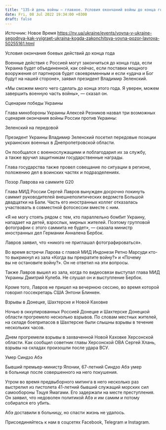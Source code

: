 ```yaml
---
title: "135-й день войны — главное. Условия окончаний войны до конца года, три сценария победы Украины, позорное бегство Лаврова с саммита G20"
date: Fri, 08 Jul 2022 19:34:00 +0300
draft: false
---
```

Источник: Новое Время https://nv.ua/ukraine/events/voyna-v-ukraine-segodnya-kak-vyigraet-ukraina-kogda-zakonchitsya-voyna-pozor-lavrova-50255161.html


Условия окончания боевых действий до конца года

Военные действия с Россией могут закончиться до конца года, если Украина будет объединенной, как сейчас, если поставки мощного вооружения от партнеров будет своевременным и если «удача и Бог будут на нашей стороне», заявил президент Владимир Зеленский.

«Мы сможем много чего сделать до конца этого года. Я уверен, можем завершить военную часть войны», — сказал он.

Сценарии победы Украины

Глава минобороны Украины Алексей Резников назвал три возможных сценария окончания войны России против Украины:

Зеленский на передовой

Президент Украины Владимир Зеленский посетил передовые позиции украинских военных в Днепропетровской области.

Он пообщался с военнослужащими и поблагодарил их за службу, а также вручил защитникам государственные награды.

Глава государства также провел совещание по ситуации в регионе, положению дел в воинских частях и подразделениях.

Позор Лаврова на саммите G20

Глава МИД России Сергей Лавров вынужден досрочно покинуть саммит руководителей внешнеполитических ведомств Большой двадцатки на Бали. Часть его иностранных коллег отказалась участвовать в совместной фотосессии вместе с ним.

«Я не могу стоять рядом с тем, кто параллельно бомбит Украину, нападает на детей, взрослых, мирных жителей. Поэтому групповой фотографии с этого саммита не будет», — сказала министр иностранных дел Германии Анналена Бербок.

Лавров заявил, что «никого не приглашал фотографироваться».

Во время встречи Ларова с главой МИД Индонези Ретно Марсуди кто-то выкрикнул из зала «Когда вы прекратите войну?» и «Почему вы не остановите войну?». Он не ответил на эти вопросы.

Также Лавров вышел из зала, когда по видеосвязи выступал глава МИД Украины Дмитрий Кулеба. Не слушал он и выступление Бербок.

Кроме того, Лавров не пришел на вечернюю сессию, во время которой говорил госсекретарь США Энтони Блинкен.

Взрывы в Донецке, Шахтерске и Новой Каховке

Ночью в оккупированных Россией Донецке и Шахтерске Донецкой области прогремело несколько взрывов. По словам местных жителей, на складе боеприпасов в Шахтерске были слышны взрывы в течение нескольких часов.

Днем прогремели взрывы в захваченной Новой Каховке Херсонской области. Как сообщил советник главы Херсонской ОВА Сергей Хлань, взрывы на складах произошли после удара ВСУ.

Умер Синдзо Абэ

Бывший премьер-министр Японии, 67-летний Синдзо Абэ умер в больнице после совершенного на него покушения.

Утром во время предвыборного митинга в него несколько раз выстрелил из пистолета 41-летний бывший служащий морских сил самообороны Тэцуя Ямагами. Его задержали на месте преступления. Он заявил, что недоволен политикой Абэ и им самим и потому собирался его убить.

Абэ доставили в больницу, но спасти жизнь не удалось.

Присоединяйтесь к нам в соцсетях Facebook, Telegram и Instagram.
